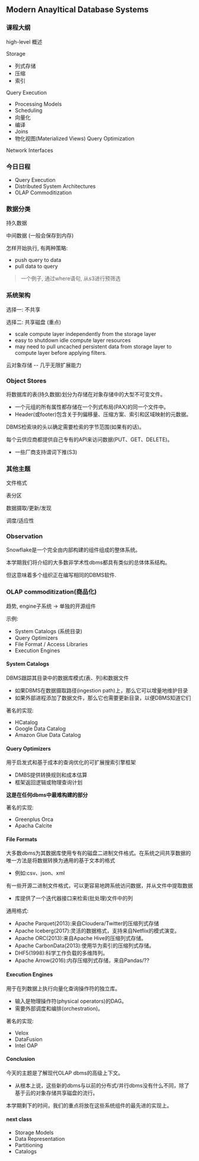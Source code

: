 ## Modern Anayltical Database Systems

### 课程大纲

high-level 概述

Storage
- 列式存储
- 压缩
- 索引

Query Execution
- Processing Models
- Scheduling
- 向量化
- 编译
- Joins
- 物化视图(Materialized Views)
Query Optimization

Network Interfaces


### 今日日程

- Query Execution
- Distributed System Architectures
- OLAP Commoditization


### 数据分类

持久数据

中间数据 (一般会保存到内存)

怎样开始执行, 有两种策略:
- push query to data
- pull data to query

> 一个例子, 通过where语句, 从s3进行预筛选


### 系统架构

选择一: 不共享

选择二: 共享磁盘 (重点)
- scale compute layer independently from the storage layer
- easy to shutdown idle compute layer resources
- may need to pull uncached persistent data from storage layer to compute layer before applying filters.

云对象存储 -- 几乎无限扩展能力


### Object Stores

将数据库的表(持久数据)划分为存储在对象存储中的大型不可变文件。
- 一个元组的所有属性都存储在一个列式布局(PAX)的同一个文件中。
- Header(或footer)包含关于列偏移量、压缩方案、索引和区域映射的元数据。

DBMS检索块的头以确定需要检索的字节范围(如果有的话)。

每个云供应商都提供自己专有的API来访问数据(PUT、GET、DELETE)。
- 一些厂商支持谓词下推(S3)


### 其他主题

文件格式

表分区

数据摄取/更新/发现

调度/适应性


### Observation

Snowflake是一个完全由内部构建的组件组成的整体系统。

本学期我们将介绍的大多数非学术性dbms都具有类似的总体体系结构。

但这意味着多个组织正在编写相同的DBMS软件.


### OLAP commoditization(商品化)

趋势, engine子系统 -> 单独的开源组件

示例:
- System Catalogs (系统目录)
- Query Optimizers
- File Format / Access Libraries
- Execution Engines


#### System Catalogs

DBMS跟踪其目录中的数据库模式(表、列)和数据文件
- 如果DBMS在数据摄取路径(ingestion path)上，那么它可以增量地维护目录
- 如果外部进程添加了数据文件，那么它也需要更新目录，以便DBMS知道它们

著名的实现:
- HCatalog
- Google Data Catalog
- Amazon Glue Data Catalog

#### Query Optimizers
用于启发式和基于成本的查询优化的可扩展搜索引擎框架
- DMBS提供转换规则和成本估算
- 框架返回逻辑或物理查询计划

**这是在任何dbms中最难构建的部分**

著名的实现:
- Greenplus Orca
- Apacha Calcite

#### File Formats
大多数dbms为其数据库使用专有的磁盘二进制文件格式。在系统之间共享数据的唯一方法是将数据转换为通用的基于文本的格式
- 例如:csv、json、xml

有一些开源二进制文件格式，可以更容易地跨系统访问数据，并从文件中提取数据
- 库提供了一个迭代器接口来检索(批处理)文件中的列

通用格式:

- Apache Parquet(2013):来自Cloudera/Twitter的压缩列式存储
- Apache Iceberg(2017):灵活的数据格式，支持来自Netflix的模式演变。
- Apache ORC(2013):来自Apache Hive的压缩列式存储。
- Apache CarbonData(2013):使用华为索引的压缩列式存储。
- DHF5(1998):科学工作负载的多维阵列。
- Apache Arrow(2016):内存压缩列式存储，来自Pandas/??


#### Execution Engines
用于在列数据上执行向量化查询操作符的独立库。
- 输入是物理操作符(physical operators)的DAG。
- 需要外部调度和编排(orchestration)。

著名的实现:
- Velox
- DataFusion
- Intel OAP


#### Conclusion
今天的主题是了解现代OLAP dbms的高级上下文。
- 从根本上说，这些新的dbms与以前的分布式/并行dbms没有什么不同，除了基于云的对象存储共享磁盘的流行。

本学期剩下的时间，我们的重点将放在这些系统组件的最先进的实现上。

#### next class

- Storage Models
- Data Representation
- Partitioning
- Catalogs
